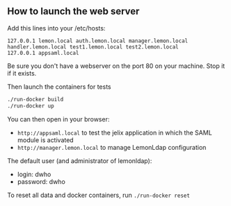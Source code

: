 

How to launch the web server
-----------------------------

Add this lines into your /etc/hosts:

```
127.0.0.1 lemon.local auth.lemon.local manager.lemon.local handler.lemon.local test1.lemon.local test2.lemon.local
127.0.0.1 appsaml.local
```

Be sure you don't have a webserver on the port 80 on your machine. Stop it if it exists.


Then launch the containers for tests

```bash
./run-docker build
./run-docker up
``` 

You can then open in your browser:

- `http://appsaml.local` to test the jelix application in which the SAML module is activated
- `http://manager.lemon.local` to manage LemonLdap configuration

The default user (and administrator of lemonldap):
- login: dwho
- password: dwho

To reset all data and docker containers, run `./run-docker reset`

